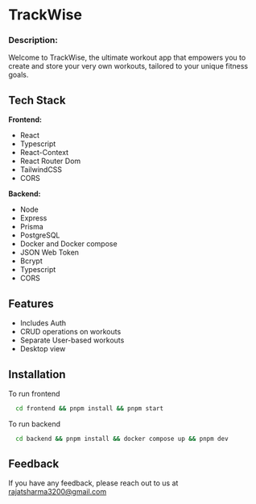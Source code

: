 # TrackWise

### Description:

Welcome to TrackWise, the ultimate workout app that empowers you to create and store your very own workouts, tailored to your unique fitness goals.

## Tech Stack

**Frontend:**

- React
- Typescript
- React-Context
- React Router Dom
- TailwindCSS
- CORS

**Backend:**

- Node
- Express
- Prisma
- PostgreSQL
- Docker and Docker compose
- JSON Web Token
- Bcrypt
- Typescript
- CORS

## Features

- Includes Auth
- CRUD operations on workouts
- Separate User-based workouts
- Desktop view

## Installation

To run frontend

```bash
  cd frontend && pnpm install && pnpm start
```

To run backend

```bash
  cd backend && pnpm install && docker compose up && pnpm dev
```

## Feedback

If you have any feedback, please reach out to us at rajatsharma3200@gmail.com
